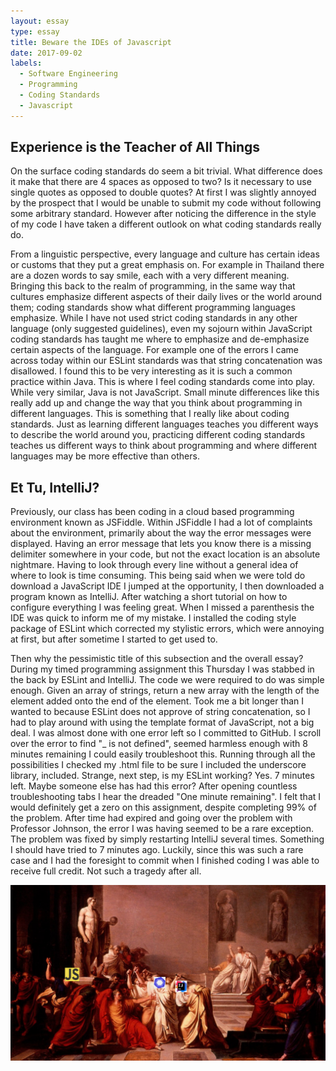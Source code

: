 ```yaml
---
layout: essay
type: essay
title: Beware the IDEs of Javascript
date: 2017-09-02
labels:
  - Software Engineering
  - Programming
  - Coding Standards
  - Javascript
---
```


## Experience is the Teacher of All Things 

On the surface coding standards do seem a bit trivial. What difference does it make that there are 4 spaces as opposed to two? Is it necessary to use single quotes as opposed to double quotes? At first I was slightly annoyed by the prospect that I would be unable to submit my code without following some arbitrary standard. However after noticing the difference in the style of my code I have taken a different outlook on what coding standards really do.  

From a linguistic perspective, every language and culture has certain ideas or customs that they put a great emphasis on. For example in Thailand there are a dozen words to say smile, each with a very different meaning.  Bringing this back to the realm of programming, in the same way that cultures emphasize different aspects of their daily lives or the world around them; coding standards show what different programming languages emphasize. While I have not used strict coding standards in any other language (only suggested guidelines), even my sojourn within JavaScript coding standards has taught me where to emphasize and de-emphasize certain aspects of the  language. For example one of the errors I came across today within our ESLint standards was that string concatenation was disallowed. I found this to be very interesting as it is such a common practice within Java. This is where I feel coding standards come into play. While very similar, Java is not JavaScript. Small minute differences like this really add up and change the way that you think about programming in different languages. This is something that I really like about coding standards. Just as learning different languages teaches you different ways to describe the world around you, practicing different coding standards teaches us different ways to think about programming and where different languages may be more effective than others. 

## Et Tu, IntelliJ? 

Previously, our class has been coding in a cloud based programming environment known as JSFiddle. Within JSFiddle I had a lot of complaints about the environment, primarily about the way the error messages were displayed. Having an error message that lets you know there is a missing delimiter somewhere in your code, but not the exact location is an absolute nightmare. Having to look through every line without a general idea of where to look is time consuming. This being said when we were told do download a JavaScript IDE I jumped at the opportunity, I then downloaded a program known as IntelliJ. After watching a short tutorial on how to configure everything I was feeling great. When I missed a parenthesis the IDE was quick to inform me of my mistake. I installed the coding style package of ESLint which corrected my stylistic errors, which were annoying at first, but after sometime I started to get used to. 

Then why the pessimistic title of this subsection and the overall essay? During my timed programming assignment this Thursday I was stabbed in the back by ESLint and IntelliJ. The code we were required to do was simple enough. Given an array of strings, return a new array with the length of the element added onto the end of the element. Took me a bit longer than I wanted to because ESLint does not approve of string concatenation, so I had to play around with using the template format of JavaScript, not a big deal. I was almost done with one error left so I committed to GitHub. I scroll over the error to find "_ is not defined", seemed harmless enough with 8 minutes remaining I could easily troubleshoot this. Running through all the possibilities I checked my .html file to be sure I included the underscore library, included. Strange, next step, is my ESLint working? Yes. 7 minutes left. Maybe someone else has had this error? After opening countless troubleshooting tabs I hear the dreaded "One minute remaining". I felt that I would definitely get a zero on this assignment, despite completing 99% of the problem. After time had expired and going over the problem with Professor Johnson, the error I was having seemed to be a rare exception. The problem was fixed by simply restarting IntelliJ several times. Something I should have tried to 7 minutes ago. Luckily, since this was such a rare case and I had the foresight to commit when I finished coding I was able to receive full credit. Not such a tragedy after all. 

<img class="ui image" src="../images/etTu.png">
